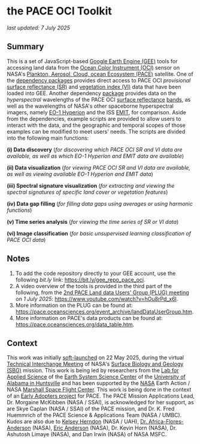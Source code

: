 # the PACE OCI Toolkit

*last updated: 7 July 2025*

## Summary
This is a set of JavaScript-based [Google Earth Engine (GEE)](https://code.earthengine.google.com) tools for accessing land data from the [Ocean Color Instrument (OCI)](https://pace.oceansciences.org/oci.htm) sensor on NASA's [Plankton, Aerosol, Cloud, ocean Ecosystem (PACE)]( https://pace.oceansciences.org) satellite. One of the [dependency packages](https://bit.ly/gee_repo_hyperspectral) provides direct access to PACE OCI *provisional* [surface reflectance (SR)](https://oceancolor.gsfc.nasa.gov/data/10.5067/PACE/OCI/L2/SFREFL/3.0) and [vegetation index (VI)](https://oceancolor.gsfc.nasa.gov/data/10.5067/PACE/OCI/L2/LANDVI/3.0) data that have been loaded into GEE. Another dependency [package](https://bit.ly/gee_repo_hyperspectral) provides data on the *hyperspectral* wavelengths of the PACE OCI [surface reflectance](https://oceancolor.gsfc.nasa.gov/data/10.5067/PACE/OCI/L2/SFREFL/3.0) [bands](https://bit.ly/pace_oci_sr_v3_bands), as well as the wavelengths of NASA's other spaceborne hyperspectral imagers, namely [EO-1 Hyperion](https://developers.google.com/earth-engine/datasets/catalog/EO1_HYPERION) and the ISS [EMIT](https://developers.google.com/earth-engine/datasets/catalog/NASA_EMIT_L2A_RFL), for comparison. Aside from the dependencies, example scripts are provided to allow users to interact with the data, and the geographic and temporal scopes of those examples can be modified to meet users' needs. The scripts are divided into the following main functions:

**(i) Data discovery** (*for discovering which PACE OCI SR and VI data are available, as well as which EO-1 Hyperion and EMIT data are available*)

**(ii) Data visualization** (*for viewing PACE OCI SR and VI data are available, as well as viewing available EO-1 Hyperion and EMIT data*)

**(iii) Spectral signature visualization** (*for extracting and viewing the spectral signatures of specific land cover or vegetation features*)

**(iv) Data gap filling** (*for filling data gaps using averages or using harmonic functions*)

**(v) Time series analysis** (*for viewing the time series of SR or VI data*)

**(vi) Image classification** (*for basic unsupervised learning classification of PACE OCI data*)

## Notes
1. To add the code repository directly to your GEE account, use the following *bit.ly* link: https://bit.ly/gee_repo_pace_oci.
2. A video overview of the tools is provided in the third part of the following, from the [2nd PACE Land data Users' Group (PLUG) meeting](https://pace.oceansciences.org/events_more.htm?id=77) on *1 July 2025*: https://www.youtube.com/watch?v=hOu8rPd_x6I.
3. More information on the PLUG can be found at: https://pace.oceansciences.org/event_archive/landDataUserGroup.htm.
4. More information on PACE's data products can be found at: https://pace.oceansciences.org/data_table.htm.

## Context
This work was initially [soft-launched](https://bit.ly/sbg_tim_2025_pace_tk) on 22 May 2025, during the virtual [Technical Interchange Meeting](https://sbg.jpl.nasa.gov/news-events/sbg-sa-tim-2025) of NASA's [Surface Biology and Geology (SBG)](https://sbg.jpl.nasa.gov/) mission. This work is being led by researchers from the [Lab for Applied Science](https://www.uah.edu/essc/laboratory-for-applied-science) of the [Earth System Science Center](https://www.uah.edu/essc) of the [University of Alabama in Huntsville](https://www.uah.edu/) and has been supported by the [NASA](https://www.nasa.gov) Earth Action / NASA [Marshall Space Flight Center](https://www.nasa.gov/marshall/). This work is being done in the context of an [Early Adopters project](https://pace.oceansciences.org/people_ea.htm?id=127) for PACE. The PACE Mission Applications Lead, Dr. Morgaine McKibben (NASA / SSAI), is acknowledged for her support, as are Skye Caplan (NASA / SSAI) of the PACE mission, and Dr. K. Fred Huemmrich of the PACE Science & Applications Team (NASA / UMBC). Kudos are also due to [Kelsey Herndon](https://github.com/herndk1) (NASA / UAH), [Dr. Africa-Flores-Anderson](https://github.com/africaf) (NASA), [Eric Anderson](https://github.com/andersoner) (NASA), Dr. Kevin Horn (NASA), Dr. Ashutosh Limaye (NASA), and Dan Irwin (NASA) of NASA MSFC.
